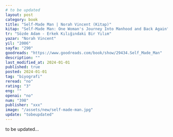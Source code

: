 ```yaml
---
# to be updated
layout: post
category: book
title: "Self-Made Man | Norah Vincent (Kitap)"
kitap: "Self-Made Man: One Woman's Journey Into Manhood and Back Again"
tr: "Sözde Adam - Erkek Kılığındaki Bir Yılım"
yazar: "Norah Vincent"
yil: "2006"
sayfa: "290"
goodreads: "https://www.goodreads.com/book/show/29434.Self_Made_Man"
description: ""
last_modified_at: 2024-01-01
published: true
posted: 2024-01-01
tag: "biyografi"
reread: "no"
rating: "3"
eng: ""
openai: "no"
num: "398"
publisher: "xxx"
image: "/assets/new/self-made-man.jpg"
update: "tobeupdated"
---
```


to be updated...
